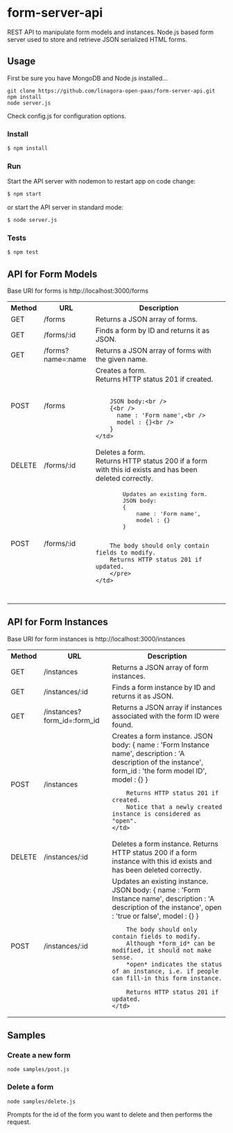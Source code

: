 # form-server-api

REST API to manipulate form models and instances.
Node.js based form server used to store and retrieve JSON serialized HTML forms.

## Usage

First be sure you have MongoDB and Node.js installed...

    git clone https://github.com/linagora-open-paas/form-server-api.git
    npm install
    node server.js

Check config.js for configuration options.

### Install

```sh
$ npm install
```

### Run

Start the API server with nodemon to restart app on code change:

```sh
$ npm start
```

or start the API server in standard mode:

```sh
$ node server.js
```

### Tests

```sh
$ npm test
```


## API for Form Models

Base URI for forms is http://localhost:3000/forms

<table>
<tr>
	<th>Method</th>
	<th>URL</th>
	<th>Description</th>
</tr>
<tr>
	<td>GET</td>
	<td>/forms</td>
	<td>Returns a JSON array of forms.</td>
</tr>
<tr>
	<td>GET</td>
	<td>/forms/:id</td>
	<td>Finds a form by ID and returns it as JSON.</td>
</tr>
<tr>
	<td>GET</td>
	<td>/forms?name=:name</td>
	<td>Returns a JSON array of forms with the given name.</td>
</tr>
<tr>
	<td>POST</td>
	<td>/forms</td>
	<td>
		Creates a form.<br />
		Returns HTTP status 201 if created.<br /><br />
		
		JSON body:<br />
	    {<br />
	      name : 'Form name',<br />
	      model : {}<br />
	    }
	</td>
</tr>
<tr>
	<td>DELETE</td>
	<td>/forms/:id</td>
	<td>
		Deletes a form.<br />
		Returns HTTP status 200 if a form with this id exists and has been deleted correctly.
	</td>
</tr>
<tr>
	<td>POST</td>
	<td>/forms/:id</td>
	<td><pre>
		Updates an existing form.
		JSON body:
    	{
      		name : 'Form name',
      		model : {}
    	}

		The body should only contain fields to modify.
		Returns HTTP status 201 if updated.
		</pre>
	</td>
</tr>
</table>


## API for Form Instances

Base URI for form instances is http://localhost:3000/instances

<table>
<tr>
	<th>Method</th>
	<th>URL</th>
	<th>Description</th>
</tr>
<tr>
	<td>GET</td>
	<td>/instances</td>
	<td>Returns a JSON array of form instances.</td>
</tr>
<tr>
	<td>GET</td>
	<td>/instances/:id</td>
	<td>Finds a form instance by ID and returns it as JSON.</td>
</tr>
<tr>
	<td>GET</td>
	<td>/instances?form_id=:form_id</td>
	<td>Returns a JSON array if instances associated with the form ID were found.</td>
</tr>
<tr>
	<td>POST</td>
	<td>/instances</td>
	<td>
		Creates a form instance.
		JSON body:
    	{
      		name : 'Form Instance name',
      		description : 'A description of the instance',
      		form_id : 'the form model ID',
      		model : {}
    	}

		Returns HTTP status 201 if created.
		Notice that a newly created instance is considered as "open".
	</td>
</tr>
<tr>
	<td>DELETE</td>
	<td>/instances/:id</td>
	<td>
		Deletes a form instance.
		Returns HTTP status 200 if a form instance with this id exists and has been deleted correctly.
	</td>
</tr>
<tr>
	<td>POST</td>
	<td>/instances/:id</td>
	<td>
		Updates an existing instance.
		JSON body:
    	{
      		name : 'Form Instance name',
      		description : 'A description of the instance',
      		open : 'true or false',
      		model : {}
    	}

		The body should only contain fields to modify.  
		Although *form_id* can be modified, it should not make sense.  
		*open* indicates the status of an instance, i.e. if people can fill-in this form instance. 
	
		Returns HTTP status 201 if updated.
	</td>
</tr>
</table>


## Samples

### Create a new form

    node samples/post.js

### Delete a form

    node samples/delete.js

Prompts for the id of the form you want to delete and then performs the request.


